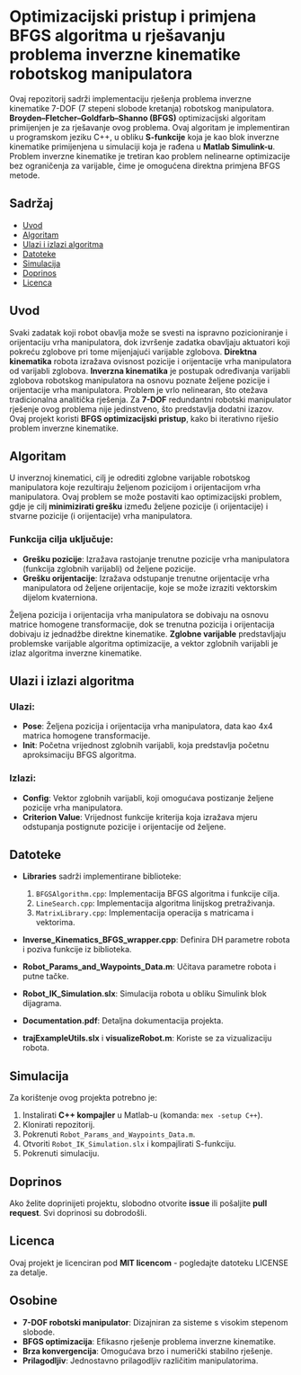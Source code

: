 # Optimizacijski pristup i primjena BFGS algoritma u rješavanju problema inverzne kinematike robotskog manipulatora

Ovaj repozitorij sadrži implementaciju rješenja problema inverzne kinematike 7-DOF (7 stepeni slobode kretanja) robotskog manipulatora. **Broyden–Fletcher–Goldfarb–Shanno (BFGS)** optimizacijski algoritam primijenjen je za rješavanje ovog problema. Ovaj algoritam je implementiran u programskom jeziku C++, u obliku **S-funkcije** koja je kao blok inverzne kinematike primijenjena u simulaciji koja je rađena u **Matlab Simulink-u**. Problem inverzne kinematike je tretiran kao problem nelinearne optimizacije bez ograničenja za varijable, čime je omogućena direktna primjena BFGS metode.

## Sadržaj
- [Uvod](#uvod)
- [Algoritam](#algoritam)
- [Ulazi i izlazi algoritma](#ulazi-i-izlazi-algoritma)
- [Datoteke](#datoteke)
- [Simulacija](#simulacija)
- [Doprinos](#doprinos)
- [Licenca](#licenca)

## Uvod

Svaki zadatak koji robot obavlja može se svesti na ispravno pozicioniranje i orijentaciju vrha manipulatora, dok izvršenje zadatka obavljaju aktuatori koji pokreću zglobove pri tome mijenjajući varijable zglobova. **Direktna kinematika** robota izražava ovisnost pozicije i orijentacije vrha manipulatora od varijabli zglobova. **Inverzna kinematika** je postupak određivanja varijabli zglobova robotskog manipulatora na osnovu poznate željene pozicije i orijentacije vrha manipulatora. Problem je vrlo nelinearan, što otežava tradicionalna analitička rješenja. Za **7-DOF** redundantni robotski manipulator rješenje ovog problema nije jedinstveno, što predstavlja dodatni izazov. Ovaj projekt koristi **BFGS optimizacijski pristup**, kako bi iterativno riješio problem inverzne kinematike.

## Algoritam

U inverznoj kinematici, cilj je odrediti zglobne varijable robotskog manipulatora koje rezultiraju željenom pozicijom i orijentacijom vrha manipulatora. Ovaj problem se može postaviti kao optimizacijski problem, gdje je cilj **minimizirati grešku** između željene pozicije (i orijentacije) i stvarne pozicije (i orijentacije) vrha manipulatora.

### Funkcija cilja uključuje:

- **Grešku pozicije**: Izražava rastojanje trenutne pozicije vrha manipulatora (funkcija zglobnih varijabli) od željene pozicije.
- **Grešku orijentacije**: Izražava odstupanje trenutne orijentacije vrha manipulatora od željene orijentacije, koje se može izraziti vektorskim dijelom kvaterniona.

Željena pozicija i orijentacija vrha manipulatora se dobivaju na osnovu matrice homogene transformacije, dok se trenutna pozicija i orijentacija dobivaju iz jednadžbe direktne kinematike. **Zglobne varijable** predstavljaju problemske varijable algoritma optimizacije, a vektor zglobnih varijabli je izlaz algoritma inverzne kinematike.

## Ulazi i izlazi algoritma

### Ulazi:
- **Pose**: Željena pozicija i orijentacija vrha manipulatora, data kao 4x4 matrica homogene transformacije.
- **Init**: Početna vrijednost zglobnih varijabli, koja predstavlja početnu aproksimaciju BFGS algoritma.

### Izlazi:
- **Config**: Vektor zglobnih varijabli, koji omogućava postizanje željene pozicije vrha manipulatora.
- **Criterion Value**: Vrijednost funkcije kriterija koja izražava mjeru odstupanja postignute pozicije i orijentacije od željene.

## Datoteke

- **Libraries** sadrži implementirane biblioteke:
  1. `BFGSAlgorithm.cpp`: Implementacija BFGS algoritma i funkcije cilja.
  2. `LineSearch.cpp`: Implementacija algoritma linijskog pretraživanja.
  3. `MatrixLibrary.cpp`: Implementacija operacija s matricama i vektorima.
  
- **Inverse_Kinematics_BFGS_wrapper.cpp**: Definira DH parametre robota i poziva funkcije iz biblioteka.
- **Robot_Params_and_Waypoints_Data.m**: Učitava parametre robota i putne tačke.
- **Robot_IK_Simulation.slx**: Simulacija robota u obliku Simulink blok dijagrama.
- **Documentation.pdf**: Detaljna dokumentacija projekta.
- **trajExampleUtils.slx** i **visualizeRobot.m**: Koriste se za vizualizaciju robota.

## Simulacija

Za korištenje ovog projekta potrebno je:

1. Instalirati **C++ kompajler** u Matlab-u (komanda: `mex -setup C++`).
2. Klonirati repozitorij.
3. Pokrenuti `Robot_Params_and_Waypoints_Data.m`.
4. Otvoriti `Robot_IK_Simulation.slx` i kompajlirati S-funkciju.
5. Pokrenuti simulaciju.

## Doprinos

Ako želite doprinijeti projektu, slobodno otvorite **issue** ili pošaljite **pull request**. Svi doprinosi su dobrodošli.

## Licenca

Ovaj projekt je licenciran pod **MIT licencom** - pogledajte datoteku LICENSE za detalje.

## Osobine

- **7-DOF robotski manipulator**: Dizajniran za sisteme s visokim stepenom slobode.
- **BFGS optimizacija**: Efikasno rješenje problema inverzne kinematike.
- **Brza konvergencija**: Omogućava brzo i numerički stabilno rješenje.
- **Prilagodljiv**: Jednostavno prilagodljiv različitim manipulatorima.
